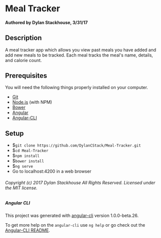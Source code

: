 # Meal Tracker

#### Authored by Dylan Stackhouse, 3/31/17

## Description
A meal tracker app which allows you view past meals you have added and add new meals to be tracked. Each meal tracks the meal's name, details, and calorie count.

## Prerequisites

You will need the following things properly installed on your computer.

* [Git](https://git-scm.com/)
* [Node.js](https://nodejs.org/) (with NPM)
* [Bower](https://bower.io/)
* [Angular](https://angular.io/)
* [Angular-CLI](https://cli.angular.io/)

## Setup

* $`git clone https://github.com/DylanCStack/Meal-Tracker.git`
* $`cd Meal-Tracker`
* $`npm install`
* $`bower install`
* $`ng serve`
* Go to localhost:4200 in a web browser

###### Copyright (c) 2017 Dylan Stackhouse All Rights Reserved. Licensed under the MIT license.


##### Angular CLI
This project was generated with [angular-cli](https://github.com/angular/angular-cli) version 1.0.0-beta.26.

To get more help on the `angular-cli` use `ng help` or go check out the [Angular-CLI README](https://github.com/angular/angular-cli/blob/master/README.md).
